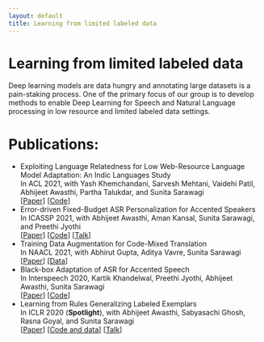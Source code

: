 ```yaml
---
layout: default
title: Learning from limited labeled data
---
```


# Learning from limited labeled data
Deep learning models are data hungry and annotating large datasets is a pain-staking process. One of the primary focus of our group is to develop methods to enable Deep Learning for Speech and Natural Language processing in low resource and limited labeled data settings. 

# Publications:
 * Exploiting Language Relatedness for Low Web-Resource Language Model Adaptation: An Indic Languages Study \
   In ACL 2021, with Yash Khemchandani, Sarvesh Mehtani, Vaidehi Patil, Abhijeet Awasthi, Partha Talukdar, and Sunita Sarawagi \
   \[[Paper](https://arxiv.org/pdf/2106.03958.pdf)\] \[[Code](https://github.com/yashkhem1/RelateLM)\] 
 * Error-driven Fixed-Budget ASR Personalization for Accented Speakers \
   In ICASSP 2021, with Abhijeet Awasthi, Aman Kansal, Sunita Sarawagi, and Preethi Jyothi\
   \[[Paper](https://arxiv.org/abs/2103.03142)\] \[[Code](https://github.com/awasthiabhijeet/Error-Driven-ASR-Personalization)\] \[[Talk](https://youtu.be/oh3FHFz_5X0)\]
 * Training Data Augmentation for Code-Mixed Translation \
   In NAACL 2021, with Abhirut Gupta, Aditya Vavre, Sunita Sarawagi \
   \[[Paper](https://arxiv.org/abs/2103.03142)\] \[[Data](https://github.com/shruikan20/Spoken-Tutorial-Dataset)\]
 * Black-box Adaptation of ASR for Accented Speech \
   In Interspeech 2020, Kartik Khandelwal, Preethi Jyothi, Abhijeet Awasthi, Sunita Sarawagi \
   \[[Paper](https://arxiv.org/pdf/2006.13519.pdf)\] \[[Code](https://github.com/Kartik14/FineMerge)\]
 * Learning from Rules Generalizing Labeled Exemplars \
   In ICLR 2020 (**Spotlight**), with Abhijeet Awasthi, Sabyasachi Ghosh, Rasna Goyal, and Sunita Sarawagi \
   \[[Paper](https://arxiv.org/abs/2004.06025)\] \[[Code and data](https://github.com/awasthiabhijeet/Learning-From-Rules)\] \[[Talk](https://youtu.be/TQfq4YdqG3k)\]

